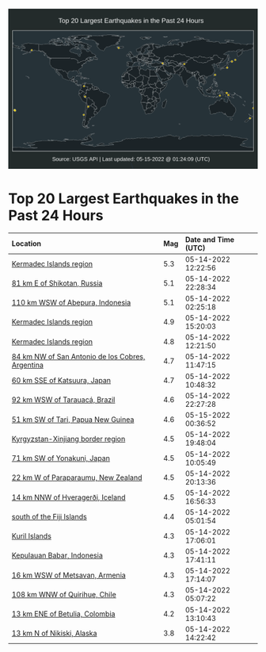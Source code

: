 ![Map](./map.png)

# Top 20 Largest Earthquakes in the Past 24 Hours

| Location | Mag | Date and Time (UTC) |
|:---|:---|:---|
| [Kermadec Islands region](https://earthquake.usgs.gov/earthquakes/eventpage/us6000hl40) | 5.3 | 05-14-2022 12:22:56 |
| [81 km E of Shikotan, Russia](https://earthquake.usgs.gov/earthquakes/eventpage/us6000hl71) | 5.1 | 05-14-2022 22:28:34 |
| [110 km WSW of Abepura, Indonesia](https://earthquake.usgs.gov/earthquakes/eventpage/us6000hl1d) | 5.1 | 05-14-2022 02:25:18 |
| [Kermadec Islands region](https://earthquake.usgs.gov/earthquakes/eventpage/us6000hl58) | 4.9 | 05-14-2022 15:20:03 |
| [Kermadec Islands region](https://earthquake.usgs.gov/earthquakes/eventpage/us6000hl3y) | 4.8 | 05-14-2022 12:21:50 |
| [84 km NW of San Antonio de los Cobres, Argentina](https://earthquake.usgs.gov/earthquakes/eventpage/us6000hl3s) | 4.7 | 05-14-2022 11:47:15 |
| [60 km SSE of Katsuura, Japan](https://earthquake.usgs.gov/earthquakes/eventpage/us6000hl3i) | 4.7 | 05-14-2022 10:48:32 |
| [92 km WSW of Tarauacá, Brazil](https://earthquake.usgs.gov/earthquakes/eventpage/us6000hl70) | 4.6 | 05-14-2022 22:27:28 |
| [51 km SW of Tari, Papua New Guinea](https://earthquake.usgs.gov/earthquakes/eventpage/us6000hl80) | 4.6 | 05-15-2022 00:36:52 |
| [Kyrgyzstan-Xinjiang border region](https://earthquake.usgs.gov/earthquakes/eventpage/us6000hl6f) | 4.5 | 05-14-2022 19:48:04 |
| [71 km SW of Yonakuni, Japan](https://earthquake.usgs.gov/earthquakes/eventpage/us6000hl3b) | 4.5 | 05-14-2022 10:05:49 |
| [22 km W of Paraparaumu, New Zealand](https://earthquake.usgs.gov/earthquakes/eventpage/us6000hl6j) | 4.5 | 05-14-2022 20:13:36 |
| [14 km NNW of Hveragerði, Iceland](https://earthquake.usgs.gov/earthquakes/eventpage/us6000hl5m) | 4.5 | 05-14-2022 16:56:33 |
| [south of the Fiji Islands](https://earthquake.usgs.gov/earthquakes/eventpage/us6000hl20) | 4.4 | 05-14-2022 05:01:54 |
| [Kuril Islands](https://earthquake.usgs.gov/earthquakes/eventpage/us6000hl5p) | 4.3 | 05-14-2022 17:06:01 |
| [Kepulauan Babar, Indonesia](https://earthquake.usgs.gov/earthquakes/eventpage/us6000hl5y) | 4.3 | 05-14-2022 17:41:11 |
| [16 km WSW of Metsavan, Armenia](https://earthquake.usgs.gov/earthquakes/eventpage/us6000hl5q) | 4.3 | 05-14-2022 17:14:07 |
| [108 km WNW of Quirihue, Chile](https://earthquake.usgs.gov/earthquakes/eventpage/us6000hl1u) | 4.3 | 05-14-2022 05:07:22 |
| [13 km ENE of Betulia, Colombia](https://earthquake.usgs.gov/earthquakes/eventpage/us6000hl48) | 4.2 | 05-14-2022 13:10:43 |
| [13 km N of Nikiski, Alaska](https://earthquake.usgs.gov/earthquakes/eventpage/ak02265uhdnr) | 3.8 | 05-14-2022 14:22:42 |
